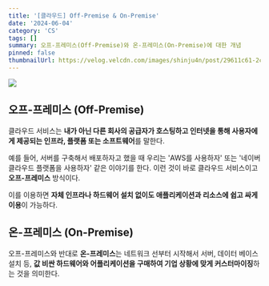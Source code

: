 ```yaml
---
title: '[클라우드] Off-Premise & On-Premise'
date: '2024-06-04'
category: 'CS'
tags: []
summary: 오프-프레미스(Off-Premise)와 온-프레미스(On-Premise)에 대한 개념
pinned: false
thumbnailUrl: https://velog.velcdn.com/images/shinju4n/post/29611c61-2c97-485c-b553-f93b94364c1d/image.png
---
```


![](https://velog.velcdn.com/images/shinju4n/post/29611c61-2c97-485c-b553-f93b94364c1d/image.png)

## 오프-프레미스 (Off-Premise)

클라우드 서비스는 **내가 아닌 다른 회사의 공급자가 호스팅하고 인터넷을 통해 사용자에게 제공되는 인프라, 플랫폼 또는 소프트웨어**를 말한다.

예를 들어, 서버를 구축해서 배포하자고 했을 때 우리는 'AWS를 사용하자' 또는 '네이버 클라우드 플랫폼을 사용하자' 같은 이야기를 한다. 이런 것이 바로 클라우드 서비스이고 **오프-프레미스** 방식이다.

이를 이용하면 **자체 인프라나 하드웨어 설치 없이도 애플리케이션과 리소스에 쉽고 싸게 이용**이 가능하다.

## 온-프레미스 (On-Premise)

오프-프레미스와 반대로 **온-프레미스**는 네트워크 선부터 시작해서 서버, 데이터 베이스 설치 등, **값 비싼 하드웨어와 어플리케이션을 구매하여 기업 상황에 맞게 커스터마이징**하는 것을 의미한다.
